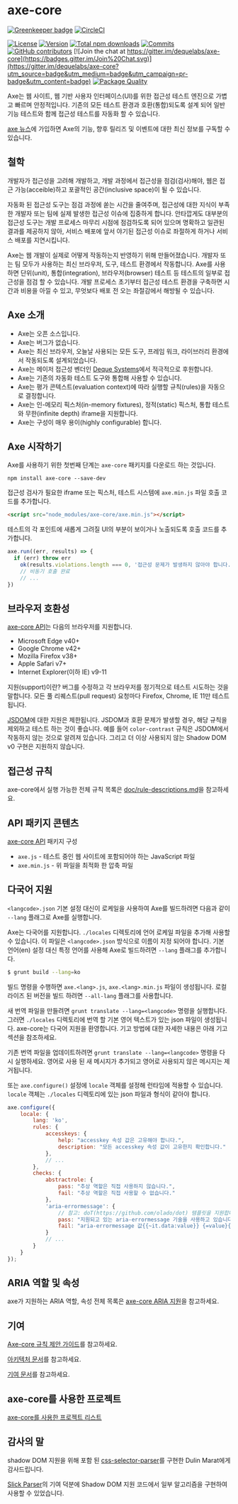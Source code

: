 # axe-core

[![Greenkeeper badge](https://badges.greenkeeper.io/dequelabs/axe-core.svg)](https://greenkeeper.io/) [![CircleCI](https://circleci.com/gh/dequelabs/axe-core.svg?style=svg)](https://circleci.com/gh/dequelabs/axe-core)

[![License](https://img.shields.io/npm/l/axe-core.svg)](LICENSE)
[![Version](https://img.shields.io/npm/v/axe-core.svg)](https://www.npmjs.com/package/axe-core)
[![Total npm downloads](https://img.shields.io/npm/dt/axe-core.svg)](https://www.npmjs.com/package/axe-core)
[![Commits](https://img.shields.io/github/commit-activity/y/dequelabs/axe-core.svg)](https://github.com/dequelabs/axe-core/commits/develop)
[![GitHub contributors](https://img.shields.io/github/contributors/dequelabs/axe-core.svg)](https://github.com/dequelabs/axe-core/graphs/contributors)
[![Join the chat at https://gitter.im/dequelabs/axe-core](https://badges.gitter.im/Join%20Chat.svg)](https://gitter.im/dequelabs/axe-core?utm_source=badge&utm_medium=badge&utm_campaign=pr-badge&utm_content=badge)
[![Package Quality](http://npm.packagequality.com/shield/axe-core.svg)](http://packagequality.com/#?package=axe-core)

Axe는 웹 사이트, 웹 기반 사용자 인터페이스(UI)를 위한 접근성 테스트 엔진으로 가볍고 빠르며 안정적입니다. 
기존의 모든 테스트 환경과 호환(통합)되도록 설계 되어 일반 기능 테스트와 함께 접근성 테스트를 자동화 할 수 있습니다.

[axe 뉴스](https://hubs.ly/H0fsN0b0)에 가입하면 Axe의 기능, 
향후 릴리즈 및 이벤트에 대한 최신 정보를 구독할 수 있습니다.

## 철학

개발자가 접근성을 고려해 개발하고, 개발 과정에서 접근성을 점검(검사)해야, 
웹은 접근 가능(acceible)하고 포괄적인 공간(inclusive space)이 될 수 있습니다.

자동화 된 접근성 도구는 점검 과정에 쏟는 시간을 줄여주며, 접근성에 대한 지식이 부족한 개발자 또는 
팀에 실제 발생한 접근성 이슈에 집중하게 합니다. 안타깝게도 대부분의 접근성 도구는 개발 프로세스 
마무리 시점에 점검하도록 되어 있으며 명확하고 일관된 결과를 제공하지 않아, 서비스 배포에 
앞서 야기된 접근성 이슈로 좌절하게 하거나 서비스 배포를 지연시킵니다.

Axe는 웹 개발이 실제로 어떻게 작동하는지 반영하기 위해 만들어졌습니다. 개발자 또는 팀 모두가 사용하는 
최신 브라우저, 도구, 테스트 환경에서 작동합니다. Axe를 사용하면 단위(unit), 통합(integration), 브라우저(browser) 테스트 등
테스트의 일부로 접근성을 점검 할 수 있습니다. 개발 프로세스 초기부터 접근성 테스트 환경을 구축하면 시간과 비용을 아낄 수 있고, 
무엇보다 배포 전 오는 좌절감에서 해방될 수 있습니다.

## Axe 소개

- Axe는 오픈 소스입니다.
- Axe는 버그가 없습니다.
- Axe는 최신 브라우저, 오늘날 사용되는 모든 도구, 프레임 워크, 라이브러리 환경에서 작동되도록 설계되었습니다.
- Axe는 메이저 접근성 벤더인 [Deque Systems](https://www.deque.com)에서 적극적으로 후원합니다.
- Axe는 기존의 자동화 테스트 도구와 통합해 사용할 수 있습니다.
- Axe는 평가 콘텍스트(evaluation context)에 따라 실행할 규칙(rules)을 자동으로 결정합니다.
- Axe는 인-메모리 픽스처(in-memory fixtures), 정적(static) 픽스처, 통합 테스트와 무한(infinite depth) iframe을 지원합니다.
- Axe는 구성이 매우 용이(highly configurable) 합니다.

## Axe 시작하기

Axe를 사용하기 위한 첫번째 단계는 `axe-core` 패키지를 다운로드 하는 것입니다.

```console
npm install axe-core --save-dev
```

접근성 검사가 필요한 iframe 또는 픽스처, 테스트 시스템에 `axe.min.js` 파일 호출 코드를 추가합니다.

```html
<script src="node_modules/axe-core/axe.min.js"></script>
```

테스트의 각 포인트에 새롭게 그려질 UI의 부분이 보이거나 노출되도록 호출 코드를 추가합니다.

```js
axe.run((err, results) => {
  if (err) throw err
    ok(results.violations.length === 0, '접근성 문제가 발생하지 않아야 합니다.')
    // 비동기 호출 완료
    // ...
})
```

## 브라우저 호환성

[axe-core API](doc/API.md)는 다음의 브라우저를 지원합니다.

- Microsoft Edge v40+
- Google Chrome v42+
- Mozilla Firefox v38+
- Apple Safari v7+
- Internet Explorer(이하 IE) v9-11

지원(support)이란? 버그를 수정하고 각 브라우저를 정기적으로 테스트 시도하는 것을 말합니다.
모든 풀 리퀘스트(pull request) 요청마다 Firefox, Chrome, IE 11만 테스트 됩니다.

[JSDOM](https://github.com/jsdom/jsdom)에 대한 지원은 제한됩니다. 
JSDOM과 호환 문제가 발생할 경우, 해당 규칙을 제외하고 테스트 하는 것이 좋습니다.
예를 들어 `color-contrast` 규칙은 JSDOM에서 작동하지 않는 것으로 알려져 있습니다.
그리고 더 이상 사용되지 않는 Shadow DOM v0 구현은 지원하지 않습니다.

## 접근성 규칙

axe-core에서 실행 가능한 전체 규칙 목록은 [doc/rule-descriptions.md](./doc/rule-descriptions.md)을 참고하세요.

## API 패키지 콘텐츠

[axe-core API](doc/API.md) 패키지 구성

- `axe.js` - 테스트 중인 웹 사이트에 포함되어야 하는 JavaScript 파일
- `axe.min.js` - 위 파일을 최적화 한 압축 파일

## 다국어 지원

`<langcode>.json` 기본 설정 대신이 로케일을 사용하여 Axe를 빌드하려면 다음과 같이 `--lang` 플래그로 Axe를 실행합니다.

Axe는 다국어를 지원합니다. `./locales` 디렉토리에 언어 로케일 파일을 추가해 사용할 수 있습니다. 
이 파일은 `<langcode>.json` 방식으로 이름이 지정 되어야 합니다. 기본 언어(en) 설정 대신 
특정 언어를 사용해 Axe로 빌드하려면 `--lang` 플래그를 추가합니다.

```sh
$ grunt build --lang=ko
```

빌드 명령을 수행하면 `axe.<lang>.js`, `axe.<lang>.min.js` 파일이 생성됩니다. 
로컬라이즈 된 버전을 빌드 하려면 `--all-lang` 플래그를 사용합니다.

새 번역 파일을 만들려면 `grunt translate --lang=<langcode>` 명령을 실행합니다. 
그러면 `./locales` 디렉토리에 번역 할 기본 영어 텍스트가 있는 json 파일이 생성됩니다. 
axe-core는 다국어 지원을 환영합니다. 기고 방법에 대한 자세한 내용은 아래 기고 섹션을 참조하세요.

기존 번역 파일을 업데이트하려면 `grunt translate --lang=<langcode>` 명령을 다시 실행하세요. 
영어로 사용 된 새 메시지가 추가되고 영어로 사용되지 않은 메시지는 제거됩니다.

또는 `axe.configure()` 설정에 `locale` 객체를 설정해 런타임에 적용할 수 있습니다.
`locale` 객체는 `./locales` 디렉토리에 있는 json 파일과 형식이 같아야 합니다.

```js
axe.configure({
	locale: {
		lang: 'ko',
		rules: {
			accesskeys: {
				help: "accesskey 속성 값은 고유해야 합니다.",
				description: "모든 accesskey 속성 값이 고유한지 확인합니다."
			},
			// ...
		},
		checks: {
			abstractrole: {
				pass: "추상 역할은 직접 사용하지 않습니다.",
				fail: "추상 역할은 직접 사용할 수 없습니다."
			},
			'aria-errormessage': {
				// 참고: doT(https://github.com/olado/dot) 템플릿을 지원합니다.
				pass: "지원되고 있는 aria-errormessage 기술을 사용하고 있습니다.",
				fail: "aria-errormessage 값{{~it.data:value}} {=value}{{~}}는 메시지를 공지하는 방법을 사용해야 합니다.(예를 들어, aria-live, aria-describedby,role=alert 등)"
			}
			// ...
		}
	}
});
```

## ARIA 역할 및 속성

axe가 지원하는 ARIA 역할, 속성 전체 목록은 [axe-core ARIA 지원](./doc/aria-supported.md)을 참고하세요.

## 기여

[Axe-core 규칙 제안 가이드](./doc/rule-proposal.md)를 참고하세요.

[아키텍처 문서](./doc/developer-guide.md)를 참고하세요.

[기여 문서](CONTRIBUTING.md)를 참고하세요.

## axe-core를 사용한 프로젝트

[axe-core를 사용한 프로젝트 리스트](doc/projects.md)

## 감사의 말

shadow DOM 지원을 위해 포함 된 [css-selector-parser](https://www.npmjs.com/package/css-selector-parser)를 구현한 Dulin Marat에게 감사드립니다.

[Slick Parser](https://github.com/mootools/slick/blob/master/Source/Slick.Parser.js)의 기여 덕분에 Shadow DOM 지원 코드에서 일부 알고리즘을 구현하여 사용할 수 있었습니다.